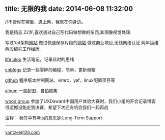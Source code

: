 title: 无限的我
date: 2014-06-08 11:32:00
---
//不管你在哪里，连上网，我就在你身边。

我是杨志,22岁,喜欢通过自己写代码做想做的东西,和图像视觉处理.

写过Yaf架构[网站](http://cartbyyaf.sinaapp.com/)
做过快速保存片段的[网站](https://paste.sinaapp.com/)
做过商业项目,无线网络认证
两年运维
两段编程工作经历.




[life blog](http://life.vastiny.com)
生活笔记，记录此时的思绪

[cnblogs](http://cnblogs.com/vastiny)
记录一些零碎的编程，简单，更新频繁

[github](https://github.com/yantze)
程序版本控制网站，vimrc，yaf，linux配置项目等

[album](http://life.vastiny.com/album)
一些配图，自拍照集

[wood group](http://wood.vastiny.com)
参加了UXDaward中国用户体验大赛时，我们小组的开会记录博客
很遗憾没能走到决赛，希望下次还有机会我们一起再战



注释：
标签中有#lts的意思是:Long-Term Support

---
yantze@126.com

<script>
console.log("%cVastiny","font-family:Arial; font-size:124px; font-weight:bold; color:#bada55; -webkit-text-stroke:1px black;");
</script>

